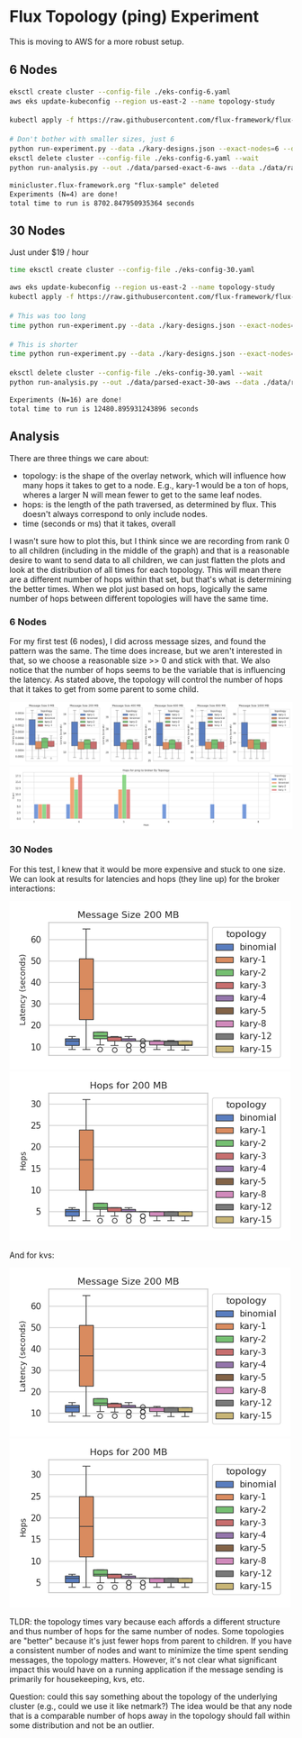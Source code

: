 # Flux Topology (ping) Experiment

This is moving to AWS for a more robust setup.

## 6 Nodes

```bash
eksctl create cluster --config-file ./eks-config-6.yaml
aws eks update-kubeconfig --region us-east-2 --name topology-study

kubectl apply -f https://raw.githubusercontent.com/flux-framework/flux-operator/refs/heads/main/examples/dist/flux-operator.yaml

# Don't bother with smaller sizes, just 6
python run-experiment.py --data ./kary-designs.json --exact-nodes=6 --data-dir ./data/raw-exact-6-aws --template ./templates/minicluster.yaml --iters 1
eksctl delete cluster --config-file ./eks-config-6.yaml --wait
python run-analysis.py --out ./data/parsed-exact-6-aws --data ./data/raw-exact-6-aws
```
```console
minicluster.flux-framework.org "flux-sample" deleted
Experiments (N=4) are done!
total time to run is 8702.847950935364 seconds
```

## 30 Nodes

Just under $19 / hour

```bash
time eksctl create cluster --config-file ./eks-config-30.yaml
```
```bash
aws eks update-kubeconfig --region us-east-2 --name topology-study
kubectl apply -f https://raw.githubusercontent.com/flux-framework/flux-operator/refs/heads/main/examples/dist/flux-operator.yaml

# This was too long
time python run-experiment.py --data ./kary-designs.json --exact-nodes=30 --data-dir ./data/raw-exact-30-aws --template ./templates/minicluster.yaml --topo kary:1 --topo kary:8 --topo kary:4 --iters 1

# This is shorter
time python run-experiment.py --data ./kary-designs.json --exact-nodes=30 --data-dir ./data/raw-exact-30-aws --template ./templates/minicluster-quick.yaml --topo kary:1 --topo kary:8 --topo kary:4 --iters 1

eksctl delete cluster --config-file ./eks-config-30.yaml --wait
python run-analysis.py --out ./data/parsed-exact-30-aws --data ./data/raw-exact-30-aws
```
```console
Experiments (N=16) are done!
total time to run is 12480.895931243896 seconds
```

## Analysis

There are three things we care about:

- topology: is the shape of the overlay network, which will influence how many hops it takes to get to a node. E.g., kary-1 would be a ton of hops, wheres a larger N will mean fewer to get to the same leaf nodes.
- hops: is the length of the path traversed, as determined by flux. This doesn't always correspond to only include nodes.
- time (seconds or ms) that it takes, overall

I wasn't sure how to plot this, but I think since we are recording from rank 0 to all children (including in the middle of the graph) and that is a reasonable desire to want to send data to all children, we can just flatten the plots and look at the distribution of all times for each topology. This will mean there are a different number of hops within that set, but that's what is determining the better times. When we plot just based on hops, logically the same number of hops between different topologies will have the same time. 

### 6 Nodes

For my first test (6 nodes), I did across message sizes, and found the pattern was the same. The time does increase, but we aren't interested in that, so we choose a reasonable size >> 0 and stick with that. We also notice that the number of hops seems to be the variable that is influencing the latency. As stated above, the topology will control the number of hops that it takes to get from some parent to some child.

![data/parsed-exact-6-aws/broker-latency-by-size-histogram.png](data/parsed-exact-6-aws/broker-latency-by-size-histogram.png)
![data/parsed-exact-6-aws/broker-hops-histogram.png](data/parsed-exact-6-aws/broker-hops-histogram.png)

### 30 Nodes

For this test, I knew that it would be more expensive and stuck to one size. We can look at results for latencies and hops (they line up) for the broker interactions:

![data/parsed-exact-30-aws/broker-latency-by-size-histogram.png](data/parsed-exact-30-aws/broker-latency-by-size-histogram.png)
![data/parsed-exact-30-aws/broker-latency-by-size-hops-histogram.png](data/parsed-exact-30-aws/broker-latency-by-size-hops-histogram.png)

And for kvs:

![data/parsed-exact-30-aws/kvs-latency-by-size-histogram.png](data/parsed-exact-30-aws/kvs-latency-by-size-histogram.png)
![data/parsed-exact-30-aws/kvs-latency-by-size-hops-histogram.png](data/parsed-exact-30-aws/kvs-latency-by-size-hops-histogram.png)

TLDR: the topology times vary because each affords a different structure and thus number of hops for the same number of nodes. Some topologies are "better" because it's just fewer hops from parent to children. If you have a consistent number of nodes and want to minimize the time spent sending messages, the topology matters. However, it's not clear what significant impact this would have on a running application if the message sending is primarily for housekeeping, kvs, etc.

Question: could this say something about the topology of the underlying cluster (e.g., could we use it like netmark?) The idea would be that any node that is a comparable number of hops away in the topology should fall within some distribution and not be an outlier.
